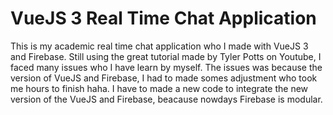 # VueJS 3 Real Time Chat Application #   

This is my academic real time chat application who I made with VueJS 3 and Firebase.   Still using the great tutorial made by Tyler Potts on Youtube, I faced many issues who I have learn by myself.   The issues was because the version of VueJS and Firebase, I had to made somes adjustment who took me hours to finish haha.   I have to made a new code to integrate the new version of the VueJS and Firebase, beacause nowdays Firebase is modular.      

